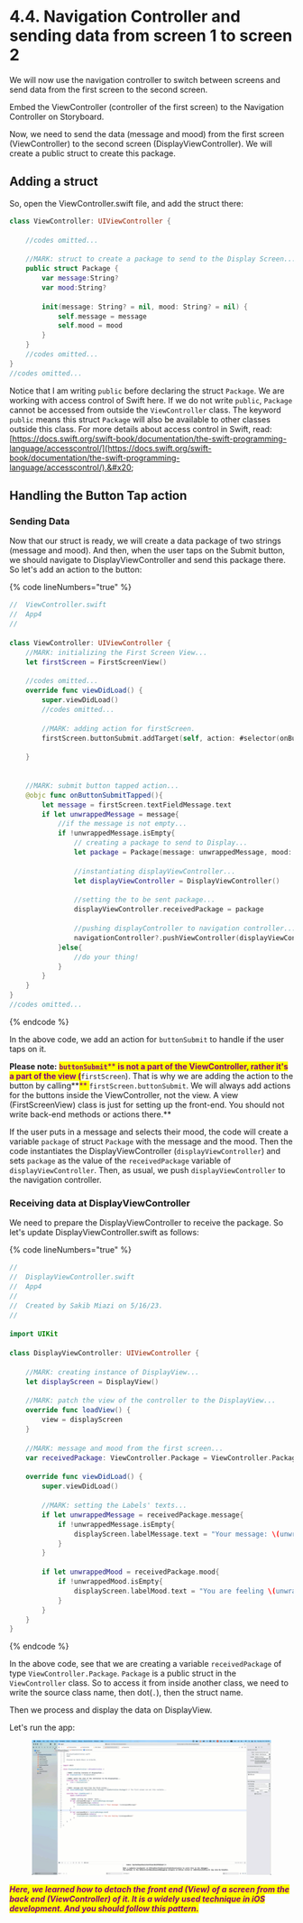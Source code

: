 # 4.4. Navigation Controller and sending data from screen 1 to screen 2

We will now use the navigation controller to switch between screens and send data from the first screen to the second screen.&#x20;

Embed the ViewController (controller of the first screen) to the Navigation Controller on Storyboard. &#x20;

Now, we need to send the data (message and mood) from the first screen (ViewController) to the second screen (DisplayViewController). We will create a public struct to create this package.&#x20;

## Adding a struct

So, open the ViewController.swift file, and add the struct there:

```swift
class ViewController: UIViewController {
    
    //codes omitted...
    
    //MARK: struct to create a package to send to the Display Screen...
    public struct Package {
        var message:String?
        var mood:String?
        
        init(message: String? = nil, mood: String? = nil) {
            self.message = message
            self.mood = mood
        }
    }
    //codes omitted...
}
//codes omitted...
```

Notice that I am writing `public` before declaring the struct `Package`. We are working with access control of Swift here. If we do not write `public`, `Package` cannot be accessed from outside the `ViewController` class. The keyword `public` means this struct `Package` will also be available to other classes outside this class. For more details about access control in Swift, read: [https://docs.swift.org/swift-book/documentation/the-swift-programming-language/accesscontrol/](https://docs.swift.org/swift-book/documentation/the-swift-programming-language/accesscontrol/).&#x20;

## Handling the Button Tap action

### **Sending Data**

Now that our struct is ready, we will create a data package of two strings (message and mood). And then, when the user taps on the Submit button, we should navigate to DisplayViewController and send this package there. So let's add an action to the button:

{% code lineNumbers="true" %}
```swift
//  ViewController.swift
//  App4
//

class ViewController: UIViewController {
    //MARK: initializing the First Screen View...
    let firstScreen = FirstScreenView()

    //codes omitted...
    override func viewDidLoad() {
        super.viewDidLoad()
        //codes omitted...
        
        //MARK: adding action for firstScreen.
        firstScreen.buttonSubmit.addTarget(self, action: #selector(onButtonSubmitTapped), for: .touchUpInside)
        
    }
    
    
    //MARK: submit button tapped action...
    @objc func onButtonSubmitTapped(){
        let message = firstScreen.textFieldMessage.text
        if let unwrappedMessage = message{
            //if the message is not empty...
            if !unwrappedMessage.isEmpty{
                // creating a package to send to Display...
                let package = Package(message: unwrappedMessage, mood: selectedMood)
                
                //instantiating displayViewController...
                let displayViewController = DisplayViewController()
                
                //setting the to be sent package...
                displayViewController.receivedPackage = package
                
                //pushing displayController to navigation controller...
                navigationController?.pushViewController(displayViewController, animated: true)
            }else{
                //do your thing!
            }
        }
    }
}
//codes omitted...
```
{% endcode %}

In the above code, we add an action for `buttonSubmit` to handle if the user taps on it.&#x20;

**Please note:** <mark style="color:purple;">**`buttonSubmit`**</mark><mark style="color:purple;">** **</mark><mark style="color:purple;">**is not a part of the ViewController, rather it's a part of the view (**</mark><mark style="color:purple;">**`firstScreen`**</mark><mark style="color:purple;">**). That is why we are adding the action to the button by calling**</mark><mark style="color:purple;">** **</mark><mark style="color:purple;">**`firstScreen.buttonSubmit`**</mark><mark style="color:purple;">**. We will always add actions for the buttons inside the ViewController, not the view. A view (FirstScreenView) class is just for setting up the front-end. You should not write back-end methods or actions there.**</mark>&#x20;

If the user puts in a message and selects their mood, the code will create a variable `package` of struct `Package` with the message and the mood. Then the code instantiates the DisplayViewController (`displayViewController`) and sets `package` as the value of the `receivedPackage` variable of `displayViewController`. Then, as usual, we push `displayViewController` to the navigation controller.

### **Receiving data at DisplayViewController**

We need to prepare the DisplayViewController to receive the package. So let's update DisplayViewController.swift as follows:

{% code lineNumbers="true" %}
```swift
//
//  DisplayViewController.swift
//  App4
//
//  Created by Sakib Miazi on 5/16/23.
//

import UIKit

class DisplayViewController: UIViewController {

    //MARK: creating instance of DisplayView...
    let displayScreen = DisplayView()
    
    //MARK: patch the view of the controller to the DisplayView...
    override func loadView() {
        view = displayScreen
    }
    
    //MARK: message and mood from the first screen...
    var receivedPackage: ViewController.Package = ViewController.Package() // The first screen can set this variable...
    
    override func viewDidLoad() {
        super.viewDidLoad()
        
        //MARK: setting the Labels' texts...
        if let unwrappedMessage = receivedPackage.message{
            if !unwrappedMessage.isEmpty{
                displayScreen.labelMessage.text = "Your message: \(unwrappedMessage)"
            }
        }
        
        if let unwrappedMood = receivedPackage.mood{
            if !unwrappedMood.isEmpty{
                displayScreen.labelMood.text = "You are feeling \(unwrappedMood)"
            }
        }
    }
}

```
{% endcode %}

In the above code, see that we are creating a variable `receivedPackage` of type `ViewController.Package`. `Package` is a public struct in the `ViewController` class. So to access it from inside another class, we need to write the source class name, then dot(`.`), then the struct name.&#x20;

Then we process and display the data on DisplayView.

Let's run the app:

<figure><img src="../.gitbook/assets/six (1).gif" alt=""><figcaption></figcaption></figure>

_<mark style="color:purple;">**Here, we learned how to detach the front end (View) of a screen from the back end (ViewController) of it. It is a widely used technique in iOS development. And you should follow this pattern.**</mark>_

